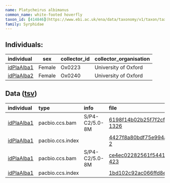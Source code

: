 ```yaml
---
name: Platycheirus albimanus
common_name: white-footed hoverfly
taxon_id: [414846](https://www.ebi.ac.uk/ena/data/taxonomy/v1/taxon/tax-id/414846)order: Diptera
family: Syrphidae
---
```


## Individuals:

| individual | sex | collector_id | collector_organisation |
| :--------- | :-: | :----------- | :--------------------- |
| [idPlaAlba1](idPlaAlba1.md) | Female | Ox0223 | University of Oxford |
| [idPlaAlba2](idPlaAlba2.md) | Female | Ox0240 | University of Oxford |

## Data ([tsv](Platycheirus_albimanus_data.tsv))

| individual | type | info | file |
| :--------- | :--- | :--- | :--- |
| [idPlaAlba1](idPlaAlba1.md) | pacbio.ccs.bam | S/P4-C2/5.0-8M | [6198f14b02b25f7f2cfc4645ab848699-1326](https://darwin.cog.sanger.ac.uk/insects/Platycheirus_albimanus/idPlaAlba1/genomic_data/pacbio/m64089_200216_182318.ccs.bam) |
| [idPlaAlba1](idPlaAlba1.md) | pacbio.ccs.index |  | [4427f8a80bdf75e994a05535dbbd7c0e-2](https://darwin.cog.sanger.ac.uk/insects/Platycheirus_albimanus/idPlaAlba1/genomic_data/pacbio/m64089_200216_182318.ccs.bam.pbi) |
| [idPlaAlba1](idPlaAlba1.md) | pacbio.ccs.bam | S/P4-C2/5.0-8M | [ce4ec02282561f544132590df012cadb-423](https://darwin.cog.sanger.ac.uk/insects/Platycheirus_albimanus/idPlaAlba1/genomic_data/pacbio/m64094_191127_132908.bc1017_BAK8B_OA--bc1017_BAK8B_OA.ccs.bam) |
| [idPlaAlba1](idPlaAlba1.md) | pacbio.ccs.index |  | [1bd102c92ac066ffd8e9dff843e2bcc8](https://darwin.cog.sanger.ac.uk/insects/Platycheirus_albimanus/idPlaAlba1/genomic_data/pacbio/m64094_191127_132908.bc1017_BAK8B_OA--bc1017_BAK8B_OA.ccs.bam.pbi) |
